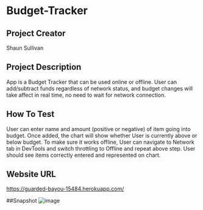 # Budget-Tracker

## Project Creator

Shaun Sullivan

## Project Description
App is a Budget Tracker that can be used online or offline. User can add/subtract funds regardless of network status, and budget changes will take affect in real time, no need to wait for network connection.

## How To Test
User can enter name and amount (positive or negative) of item going into budget. Once added, the chart will show whether User is currently above or below budget. To make sure it works offline, User can navigate to Network tab in DevTools and switch throttling to Offline and repeat above step. User should see items correctly entered and represented on chart.


## Website URL
https://guarded-bayou-15484.herokuapp.com/

##Snapshot
![image](https://user-images.githubusercontent.com/98717384/177045810-bb8e526e-b27b-408f-84e7-4c5804e1272c.png)
